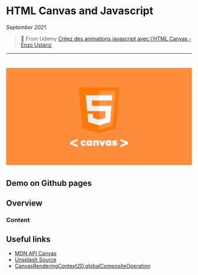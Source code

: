 # HTML Canvas and Javascript

_September 2021_

> 🔨 From Udemy [Créez des animations javascript avec l'HTML Canvas - Enzo Ustariz](https://www.udemy.com/course/creez-des-animations-avec-lhtml-canvas).

---

<h1 align="center">
    <img src="_readme-img/canvas-logo.png">
</h1>

## Demo on Github pages

## Overview

### Content

## Useful links

- [MDN API Canvas](https://developer.mozilla.org/fr/docs/Web/API/Canvas_API)
- [Unsplash Source](https://source.unsplash.com/)
- [CanvasRenderingContext2D.globalCompositeOperation](https://developer.mozilla.org/en-US/docs/Web/API/CanvasRenderingContext2D/globalCompositeOperation)

